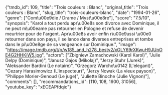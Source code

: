 {"tmdb_id": 109, "title": "Trois couleurs : Blanc", "original_title": "Trois couleurs : Blanc", "slug_title": "trois-couleurs-blanc", "date": "1994-01-26", "genre": ["Com\u00e9die / Drame / Myst\u00e8re"], "score": "7.5/10", "synopsis": "Karol a tout perdu apr\u00e8s son divorce avec Dominique, il ne peut m\u00eame pas retourner en Pologne et refuse de devenir meurtrier pour de l'argent. Apr\u00e8s avoir enfin r\u00e9ussi \u00e0 retourner dans son pays, il se lance dans diverses entreprises et tombe dans le pi\u00e8ge de sa vengeance sur Dominique.", "image": "https://image.tmdb.org/t/p/w185_and_h278_bestv2/xOLY69rXKwuH9JUnOE4G2HHKiW5.jpg", "actors": ["Zbigniew Zamachowski (Karol Karol)", "Julie Delpy (Dominique)", "Janusz Gajos (Mikolaj)", "Jerzy Stuhr (Jurek)", "Aleksander Bardini (Le notaire)", "Grzegorz Warcho\u0142 (L'elegant)", "Cezary Harasimowicz (L'inspecteur)", "Jerzy Nowak (La vieux payson)", "Philippe Morier-Genoud (Le juge)", "Juliette Binoche (Julie Vignon)"], "comments": [], "recommandations_id": [110, 108, 1600, 31056], "youtube_key": "xECEAPfdqic"}